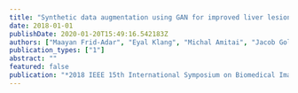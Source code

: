 ```yaml
---
title: "Synthetic data augmentation using GAN for improved liver lesion classification"
date: 2018-01-01
publishDate: 2020-01-20T15:49:16.542183Z
authors: ["Maayan Frid-Adar", "Eyal Klang", "Michal Amitai", "Jacob Goldberger", "Hayit Greenspan"]
publication_types: ["1"]
abstract: ""
featured: false
publication: "*2018 IEEE 15th International Symposium on Biomedical Imaging (ISBI 2018)*"
---
```


